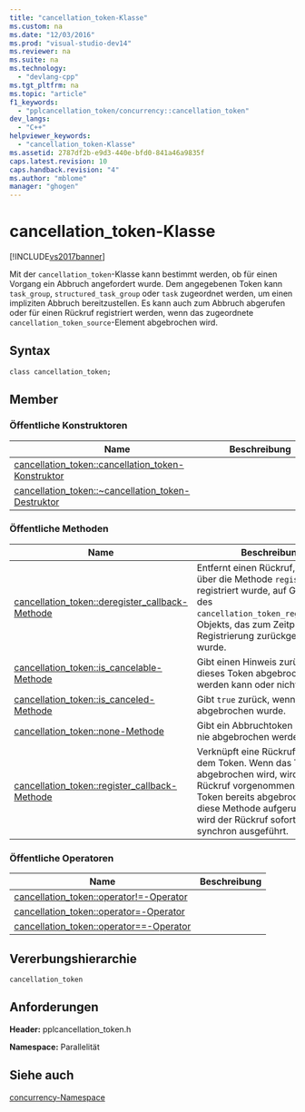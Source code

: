 ```yaml
---
title: "cancellation_token-Klasse"
ms.custom: na
ms.date: "12/03/2016"
ms.prod: "visual-studio-dev14"
ms.reviewer: na
ms.suite: na
ms.technology: 
  - "devlang-cpp"
ms.tgt_pltfrm: na
ms.topic: "article"
f1_keywords: 
  - "pplcancellation_token/concurrency::cancellation_token"
dev_langs: 
  - "C++"
helpviewer_keywords: 
  - "cancellation_token-Klasse"
ms.assetid: 2787df2b-e9d3-440e-bfd0-841a46a9835f
caps.latest.revision: 10
caps.handback.revision: "4"
ms.author: "mblome"
manager: "ghogen"
---
```

# cancellation_token-Klasse
[!INCLUDE[vs2017banner](../../../assembler/inline/includes/vs2017banner.md)]

Mit der `cancellation_token`\-Klasse kann bestimmt werden, ob für einen Vorgang ein Abbruch angefordert wurde.  Dem angegebenen Token kann `task_group`, `structured_task_group` oder `task` zugeordnet werden, um einen impliziten Abbruch bereitzustellen.  Es kann auch zum Abbruch abgerufen oder für einen Rückruf registriert werden, wenn das zugeordnete `cancellation_token_source`\-Element abgebrochen wird.  
  
## Syntax  
  
```  
class cancellation_token;  
```  
  
## Member  
  
### Öffentliche Konstruktoren  
  
|Name|**Beschreibung**|  
|----------|----------------------|  
|[cancellation\_token::cancellation\_token\-Konstruktor](../Topic/cancellation_token::cancellation_token%20Constructor.md)||  
|[cancellation\_token::~cancellation\_token\-Destruktor](../Topic/cancellation_token::~cancellation_token%20Destructor.md)||  
  
### Öffentliche Methoden  
  
|Name|**Beschreibung**|  
|----------|----------------------|  
|[cancellation\_token::deregister\_callback\-Methode](../Topic/cancellation_token::deregister_callback%20Method.md)|Entfernt einen Rückruf, der zuvor über die Methode `register` registriert wurde, auf Grundlage des `cancellation_token_registration`\-Objekts, das zum Zeitpunkt der Registrierung zurückgegeben wurde.|  
|[cancellation\_token::is\_cancelable\-Methode](../Topic/cancellation_token::is_cancelable%20Method.md)|Gibt einen Hinweis zurück, ob dieses Token abgebrochen werden kann oder nicht.|  
|[cancellation\_token::is\_canceled\-Methode](../Topic/cancellation_token::is_canceled%20Method.md)|Gibt `true` zurück, wenn das Token abgebrochen wurde.|  
|[cancellation\_token::none\-Methode](../Topic/cancellation_token::none%20Method.md)|Gibt ein Abbruchtoken zurück, das nie abgebrochen werden kann.|  
|[cancellation\_token::register\_callback\-Methode](../Topic/cancellation_token::register_callback%20Method.md)|Verknüpft eine Rückruffunktion mit dem Token.  Wenn das Token abgebrochen wird, wird der Rückruf vorgenommen.  Wurde das Token bereits abgebrochen, wenn diese Methode aufgerufen wird, wird der Rückruf sofort und synchron ausgeführt.|  
  
### Öffentliche Operatoren  
  
|Name|**Beschreibung**|  
|----------|----------------------|  
|[cancellation\_token::operator\!\=\-Operator](../Topic/cancellation_token::operator!=%20Operator.md)||  
|[cancellation\_token::operator\=\-Operator](../Topic/cancellation_token::operator=%20Operator.md)||  
|[cancellation\_token::operator\=\=\-Operator](../Topic/cancellation_token::operator==%20Operator.md)||  
  
## Vererbungshierarchie  
 `cancellation_token`  
  
## Anforderungen  
 **Header:** pplcancellation\_token.h  
  
 **Namespace:** Parallelität  
  
## Siehe auch  
 [concurrency\-Namespace](../../../parallel/concrt/reference/concurrency-namespace.md)